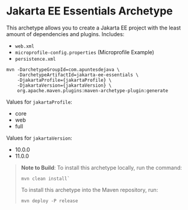 # Jakarta EE Essentials Archetype

This archetype allows you to create a Jakarta EE project
with the least amount of dependencies and plugins. Includes:

- `web.xml`
- `microprofile-config.properties` (Microprofile Example)
- `persistence.xml`

```shell
mvn -DarchetypeGroupId=com.apuntesdejava \
    -DarchetypeArtifactId=jakarta-ee-essentials \
    -DjakartaProfile={jakartaProfile} \
    -DjakartaVersion={jakartaVersion} \
    org.apache.maven.plugins:maven-archetype-plugin:generate 
```

Values for `jakartaProfile`:
- core
- web
- full

Values for `jakartaVersion`:
- 10.0.0
- 11.0.0


> **Note to Build**:
> To install this archetype locally, run the command:
> ```shell
> mvn clean install`
> ```
> 
> To install this archetype into the Maven repository, run:
> ```shell
> mvn deploy -P release
> ```